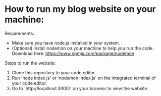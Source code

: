 # How to run my blog website on your machine:
Requirements: 
* Make sure you have node.js installed in your system. 
* (Optional) install nodemon on your machine to help you run the code. Download here: https://www.npmjs.com/package/nodemon

Steps to run the website:
1. Clone this repository to your code editor.
2. Run 'node index.js' or 'nodemon index.js' on the integrated terminal of your code editor.
3. Go to 'http://localhost:3000/' on your browser to view the website. 
